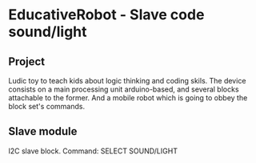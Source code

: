 # EducativeRobot - Slave code sound/light

Project
-------
Ludic toy to teach kids about logic thinking and coding skils.
The device consists on a main processing unit arduino-based, and several 
blocks attachable to the former. And a mobile robot which is going to obbey 
the block set's commands.

Slave module
------------
I2C slave block.
Command: SELECT SOUND/LIGHT